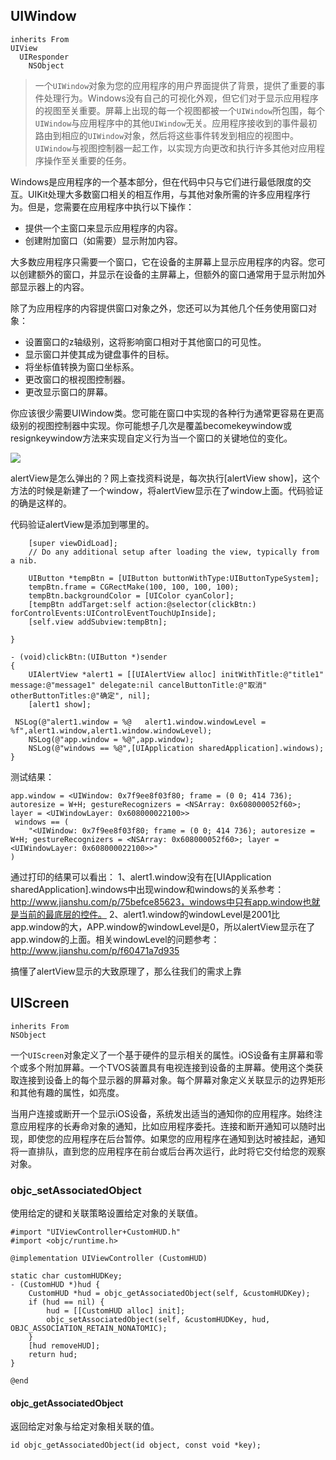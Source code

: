 ##  UIWindow

```
inherits From
UIView
  UIResponder
    NSObject
```

>一个`UIWindow`对象为您的应用程序的用户界面提供了背景，提供了重要的事件处理行为。Windows没有自己的可视化外观，但它们对于显示应用程序的视图至关重要。屏幕上出现的每一个视图都被一个`UIWindow`所包围，每个`UIWindow`与应用程序中的其他`UIWindow`无关。应用程序接收到的事件最初路由到相应的`UIWindow`对象，然后将这些事件转发到相应的视图中。`UIWindow`与视图控制器一起工作，以实现方向更改和执行许多其他对应用程序操作至关重要的任务。

Windows是应用程序的一个基本部分，但在代码中只与它们进行最低限度的交互。UIKit处理大多数窗口相关的相互作用，与其他对象所需的许多应用程序行为。但是，您需要在应用程序中执行以下操作：

* 提供一个主窗口来显示应用程序的内容。
* 创建附加窗口（如需要）显示附加内容。

大多数应用程序只需要一个窗口，它在设备的主屏幕上显示应用程序的内容。您可以创建额外的窗口，并显示在设备的主屏幕上，但额外的窗口通常用于显示附加外部显示器上的内容。

除了为应用程序的内容提供窗口对象之外，您还可以为其他几个任务使用窗口对象：

* 设置窗口的z轴级别，这将影响窗口相对于其他窗口的可见性。
* 显示窗口并使其成为键盘事件的目标。
* 将坐标值转换为窗口坐标系。
* 更改窗口的根视图控制器。
* 更改显示窗口的屏幕。

你应该很少需要UIWindow类。您可能在窗口中实现的各种行为通常更容易在更高级别的视图控制器中实现。你可能想子几次是覆盖becomekeywindow或resignkeywindow方法来实现自定义行为当一个窗口的关键地位的变化。

![](http://oc98nass3.bkt.clouddn.com/2017-08-16-15028741926601.jpg)



alertView是怎么弹出的？网上查找资料说是，每次执行[alertView show]，这个方法的时候是新建了一个window，将alertView显示在了window上面。代码验证的确是这样的。

代码验证alertView是添加到哪里的。


```- (void)viewDidLoad {
    [super viewDidLoad];
    // Do any additional setup after loading the view, typically from a nib.

    UIButton *tempBtn = [UIButton buttonWithType:UIButtonTypeSystem];
    tempBtn.frame = CGRectMake(100, 100, 100, 100);
    tempBtn.backgroundColor = [UIColor cyanColor];
    [tempBtn addTarget:self action:@selector(clickBtn:) forControlEvents:UIControlEventTouchUpInside];
    [self.view addSubview:tempBtn];

}

- (void)clickBtn:(UIButton *)sender
{
    UIAlertView *alert1 = [[UIAlertView alloc] initWithTitle:@"title1" message:@"message1" delegate:nil cancelButtonTitle:@"取消" otherButtonTitles:@"确定", nil];
    [alert1 show];

 NSLog(@"alert1.window = %@   alert1.window.windowLevel = %f",alert1.window,alert1.window.windowLevel);
    NSLog(@"app.window = %@",app.window);
    NSLog(@"windows == %@",[UIApplication sharedApplication].windows);
}

```

测试结果：


```alert1.window = <_UIAlertControllerShimPresenterWindow: 0x7f9ee8c07940; frame = (0 0; 414 736); opaque = NO; gestureRecognizers = <NSArray: 0x618000056aa0>; layer = <UIWindowLayer: 0x6180000240a0>>   alert1.window.windowLevel = 2001.000000
app.window = <UIWindow: 0x7f9ee8f03f80; frame = (0 0; 414 736); autoresize = W+H; gestureRecognizers = <NSArray: 0x608000052f60>; layer = <UIWindowLayer: 0x608000022100>>
 windows == (
    "<UIWindow: 0x7f9ee8f03f80; frame = (0 0; 414 736); autoresize = W+H; gestureRecognizers = <NSArray: 0x608000052f60>; layer = <UIWindowLayer: 0x608000022100>>"
)
```
通过打印的结果可以看出：
1、alert1.window没有在[UIApplication sharedApplication].windows中出现window和windows的关系参考：http://www.jianshu.com/p/75befce85623，windows中只有app.window也就是当前的最底层的控件。
2、alert1.window的windowLevel是2001比app.window的大，APP.window的windowLevel是0，所以alertView显示在了app.window的上面。相关windowLevel的问题参考：http://www.jianshu.com/p/f60471a7d935

搞懂了alertView显示的大致原理了，那么往我们的需求上靠


## UIScreen

```
inherits From
NSObject
```

一个`UIScreen`对象定义了一个基于硬件的显示相关的属性。iOS设备有主屏幕和零个或多个附加屏幕。一个TVOS装置具有电视连接到设备的主屏幕。使用这个类获取连接到设备上的每个显示器的屏幕对象。每个屏幕对象定义关联显示的边界矩形和其他有趣的属性，如亮度。

当用户连接或断开一个显示iOS设备，系统发出适当的通知你的应用程序。始终注意应用程序的长寿命对象的通知，比如应用程序委托。连接和断开通知可以随时出现，即使您的应用程序在后台暂停。如果您的应用程序在通知到达时被挂起，通知将一直排队，直到您的应用程序在前台或后台再次运行，此时将它交付给您的观察对象。


### objc_setAssociatedObject

使用给定的键和关联策略设置给定对象的关联值。

```
#import "UIViewController+CustomHUD.h"
#import <objc/runtime.h>

@implementation UIViewController (CustomHUD)

static char customHUDKey;
- (CustomHUD *)hud {
    CustomHUD *hud = objc_getAssociatedObject(self, &customHUDKey);
    if (hud == nil) {
        hud = [[CustomHUD alloc] init];
        objc_setAssociatedObject(self, &customHUDKey, hud, OBJC_ASSOCIATION_RETAIN_NONATOMIC);
    }
    [hud removeHUD];
    return hud;
}

@end
```
#### objc_getAssociatedObject

返回给定对象与给定对象相关联的值。

```
id objc_getAssociatedObject(id object, const void *key);
```





